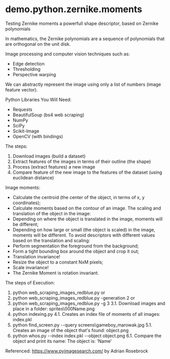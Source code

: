 # demo.python.zernike.moments
Testing Zernike moments a powerfull shape descriptor, based on Zernike polynomials

In mathematics, the Zernike polynomials are a sequence of polynomials that are orthogonal on the unit disk.

Image processing and computer vision techniques such as:
* Edge detection
* Thresholding
* Perspective warping

We can abstractly represent the image using only a list of numbers (image feature vector).

Python Libraries You Will Need:
* Requests
* BeautifulSoup (bs4 web scraping)
* NumPy
* SciPy
* Scikit-Image
* OpenCV (with bindings)

The steps:
1. Download images (build a dataset)
2. Extract features of the images in terms of their outline (the shape)
2. Process (extract features) a new image
3. Compare feature of the new image to the features of the dataset (using euclidean distance)

Image moments:
* Calculate the centroid (the center of the object, in terms of x, y coordinates);
* Calculate moments based on the contour of an image.
The scaling and translation of the object in the image:
* Depending on where the object is translated in the image, moments will be different;
* Depending on how large or small (the object is scaled) in the image, moments will be different.
To avoid descriptors with different values based on the translation and scaling:
* Perform segmentation the foreground from the background;
* Form a tight bounding box around the object and crop it out;
* Translation invariance!
* Resize the object to a constant NxM pixels;
* Scale invariance!
* The Zernike Moment is rotation invariant.

The steps of Execution:
1. python web_scraping_images_redblue.py
or
2. python web_scraping_images_redblue.py -generation 2
or
3. python web_scraping_images_redblue.py -g 3
3.1. Download images and place in a folder: sprites\000Name.png
4. python indexing.py
4.1. Creates an index file of moments of all images: index.pkl
5. python find_screen.py --query screens\gameboy_marowak.jpg
5.1. Creates an image of the object that's found: object.png
6. python whos.py --index index.pkl --object object.png
6.1. Compare the object and print its name: The object is: 'Name'

Referenced:
https://www.pyimagesearch.com/
by Adrian Rosebrock
